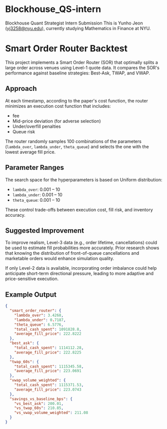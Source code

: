 # Blockhouse_QS-intern

Blockhouse Quant Strategist Intern Submission
This is Yunho Jeon (yj3258@nyu.edu), currently studying Mathematics in Finance at NYU.

# Smart Order Router Backtest

This project implements a Smart Order Router (SOR) that optimally splits a large order across venues using Level-1 quote data. It compares the SOR's performance against baseline strategies: Best-Ask, TWAP, and VWAP.

## Approach

At each timestamp, according to the paper's cost function, the router minimizes an execution cost function that includes:

- fee
- Mid-price deviation (for adverse selection)
- Under/overfill penalties
- Queue risk

The router randomly samples 100 combinations of the parameters (`lambda_over`, `lambda_under`, `theta_queue`) and selects the one with the lowest average fill price.

## Parameter Ranges

The search space for the hyperparameters is based on Uniform distribution:

- `lambda_over`: 0.001 – 10  
- `lambda_under`: 0.001 – 10  
- `theta_queue`: 0.001 – 10

These control trade-offs between execution cost, fill risk, and inventory accuracy.

## Suggested Improvement

To improve realism, Level-3 data (e.g., order lifetime, cancellations) could be used to estimate fill probabilities more accurately. Prior research shows that knowing the distribution of front-of-queue cancellations and marketable orders would enhance simulation quality.

If only Level-2 data is available, incorporating order imbalance could help anticipate short-term directional pressure, leading to more adaptive and price-sensitive execution.

## Example Output

```json
{
  "smart_order_router": {
    "lambda_over": 3.4268,
    "lambda_under": 0.7187,
    "theta_queue": 6.5776,
    "total_cash_spent": 1091828.8,
    "average_fill_price": 222.8222
  },
  "best_ask": {
    "total_cash_spent": 1114112.28,
    "average_fill_price": 222.8225
  },
  "twap_60s": {
    "total_cash_spent": 1115345.58,
    "average_fill_price": 223.0691
  },
  "vwap_volume_weighted": {
    "total_cash_spent": 1115371.53,
    "average_fill_price": 223.0743
  },
  "savings_vs_baseline_bps": {
    "vs_best_ask": 200.01,
    "vs_twap_60s": 210.85,
    "vs_vwap_volume_weighted": 211.08
  }
}

